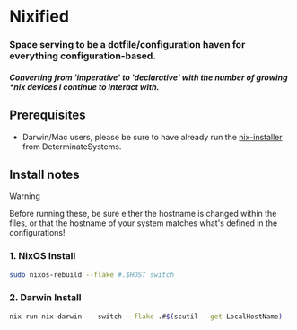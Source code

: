 # Nixified

### Space serving to be a dotfile/configuration haven for everything configuration-based.

##### Converting from 'imperative' to 'declarative' with the number of growing *nix devices I continue to interact with.


## Prerequisites
- Darwin/Mac users, please be sure to have already run the [nix-installer](https://github.com/DeterminateSystems/nix-installer) from DeterminateSystems.

## Install notes
> [!WARNING]
> Before running these, be sure either the hostname is changed within the files, or that the hostname of your system matches what's defined in the configurations!

### 1. NixOS Install
```sh
sudo nixos-rebuild --flake #.$HOST switch
```

### 2. Darwin Install
```sh
nix run nix-darwin -- switch --flake .#$(scutil --get LocalHostName)
```